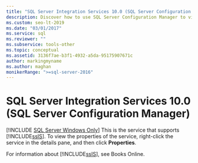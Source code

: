 ```yaml
---
title: "SQL Server Integration Services 10.0 (SQL Server Configuration Manager)"
description: Discover how to use SQL Server Configuration Manager to view the properties of the SQL Server Integration Services (SSIS) platform.
ms.custom: seo-lt-2019
ms.date: "03/01/2017"
ms.service: sql
ms.reviewer: ""
ms.subservice: tools-other
ms.topic: conceptual
ms.assetid: 3136f7ae-b3f1-4932-a5da-95175907671c
author: markingmyname
ms.author: maghan
monikerRange: ">=sql-server-2016"
---
```

# SQL Server Integration Services 10.0 (SQL Server Configuration Manager)
[!INCLUDE [SQL Server Windows Only](../../includes/applies-to-version/sql-windows-only.md)]
  This is the service that supports [!INCLUDE[ssIS](../../includes/ssis-md.md)]. To view the properties of the service, right-click the service in the details pane, and then click **Properties**.  
  
 For information about [!INCLUDE[ssIS](../../includes/ssis-md.md)], see Books Online.  
  
  
